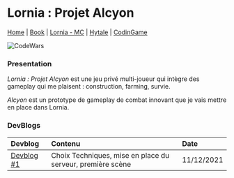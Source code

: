 # Lornia : Projet Alcyon

[Home](https://evury.github.io/lornia)
 | [Book](https://evury.github.io/lornia/Book)
 | [Lornia - MC](https://evury.github.io/lornia/Lornia-MC)
 | [Hytale](https://evury.github.io/lornia/Hytale)
 | [CodinGame](https://www.codingame.com/profile/b6e09c38b3e3ffd760cd0d21a064cfb87922051)
 
![CodeWars](https://www.codewars.com/users/Evury/badges/small)


### **Presentation**

*Lornia : Projet Alcyon* est une jeu privé multi-joueur qui intègre des gameplay qui me plaisent : construction, farming, survie.

*Alcyon* est un prototype de gameplay de combat innovant que je vais mettre en place dans Lornia.


### **DevBlogs**

| Devblog | Contenu | Date |
| :------ | :------ | :--- |
| [Devblog #1](https://evury.github.io/lornia/Lornia-ProjetAlcyon/devblog1) | Choix Techniques, mise en place du serveur, première scène | 11/12/2021 |
